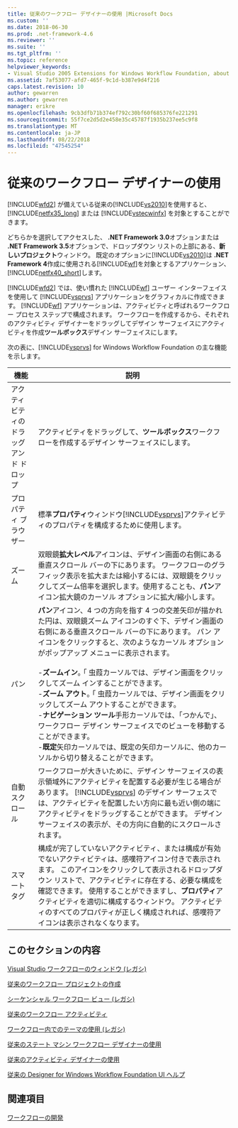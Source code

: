 ```yaml
---
title: 従来のワークフロー デザイナーの使用 |Microsoft Docs
ms.custom: ''
ms.date: 2018-06-30
ms.prod: .net-framework-4.6
ms.reviewer: ''
ms.suite: ''
ms.tgt_pltfrm: ''
ms.topic: reference
helpviewer_keywords:
- Visual Studio 2005 Extensions for Windows Workflow Foundation, about
ms.assetid: 7af53077-afd7-465f-9c1d-b387e9d4f216
caps.latest.revision: 10
author: gewarren
ms.author: gewarren
manager: erikre
ms.openlocfilehash: 9cb3dfb71b374ef792c30bf60f685376fe221291
ms.sourcegitcommit: 55f7ce2d5d2e458e35c45787f1935b237ee5c9f8
ms.translationtype: MT
ms.contentlocale: ja-JP
ms.lasthandoff: 08/22/2018
ms.locfileid: "47545254"
---
```

# <a name="using-the-legacy-workflow-designer"></a>従来のワークフロー デザイナーの使用
[!INCLUDE[wfd2](../includes/wfd2-md.md)] が備えている従来の[!INCLUDE[vs2010](../includes/vs2010-md.md)]を使用すると、[!INCLUDE[netfx35_long](../includes/netfx35-long-md.md)] または [!INCLUDE[vstecwinfx](../includes/vstecwinfx-md.md)] を対象とすることができます。  
  
 どちらかを選択してアクセスした、 **.NET Framework 3.0**オプションまたは **.NET Framework 3.5**オプションで、ドロップダウン リストの上部にある、**新しいプロジェクト**ウィンドウ。 既定のオプションに[!INCLUDE[vs2010](../includes/vs2010-md.md)]は **.NET Framework 4**作成に使用される[!INCLUDE[wf](../includes/wf-md.md)]を対象とするアプリケーション、[!INCLUDE[netfx40_short](../includes/netfx40-short-md.md)]します。  
  
 [!INCLUDE[wfd2](../includes/wfd2-md.md)] では、使い慣れた [!INCLUDE[wf](../includes/wf-md.md)] ユーザー インターフェイスを使用して [!INCLUDE[vsprvs](../includes/vsprvs-md.md)] アプリケーションをグラフィカルに作成できます。 [!INCLUDE[wf](../includes/wf-md.md)] アプリケーションは、アクティビティと呼ばれるワークフロー プロセス ステップで構成されます。 ワークフローを作成するから、それぞれのアクティビティ デザイナーをドラッグしてデザイン サーフェイスにアクティビティを作成**ツールボックス**デザイン サーフェイスにします。  
  
 次の表に、[!INCLUDE[vsprvs](../includes/vsprvs-md.md)] for Windows Workflow Foundation の主な機能を示します。  
  
|機能|説明|  
|-------------|-----------------|  
|アクティビティのドラッグ アンド ドロップ|アクティビティをドラッグして、**ツールボックス**ワークフローを作成するデザイン サーフェイスにします。|  
|プロパティ ブラウザー|標準**プロパティ**ウィンドウ[!INCLUDE[vsprvs](../includes/vsprvs-md.md)]アクティビティのプロパティを構成するために使用します。|  
|ズーム|双眼鏡**拡大レベル**アイコンは、デザイン画面の右側にある垂直スクロール バーの下にあります。 ワークフローのグラフィック表示を拡大または縮小するには、双眼鏡をクリックしてズーム倍率を選択します。使用することも、**パン**アイコン拡大鏡のカーソル オプションに拡大/縮小します。|  
|パン|**パン**アイコン、4 つの方向を指す 4 つの交差矢印が描かれた円は、双眼鏡ズーム アイコンのすぐ下、デザイン画面の右側にある垂直スクロール バーの下にあります。 パン アイコンをクリックすると、次のようなカーソル オプションがポップアップ メニューに表示されます。<br /><br /> -**ズームイン**｡ ｢ 虫葭カーソルでは、デザイン画面をクリックしてズーム インすることができます。<br />-**ズーム アウト**｡ ｢ 虫葭カーソルでは、デザイン画面をクリックしてズーム アウトすることができます。<br />-**ナビゲーション ツール**手形カーソルでは、「つかんで」、ワークフロー デザイン サーフェイスでのビューを移動することができます。<br />-**既定**矢印カーソルでは、既定の矢印カーソルに、他のカーソルから切り替えることができます。|  
|自動スクロール|ワークフローが大きいために、デザイン サーフェイスの表示領域外にアクティビティを配置する必要が生じる場合があります。 [!INCLUDE[vsprvs](../includes/vsprvs-md.md)] のデザイン サーフェスでは、アクティビティを配置したい方向に最も近い側の端にアクティビティをドラッグすることができます。 デザイン サーフェイスの表示が、その方向に自動的にスクロールされます。|  
|スマート タグ|構成が完了していないアクティビティ、または構成が有効でないアクティビティは、感嘆符アイコン付きで表示されます。 このアイコンをクリックして表示されるドロップダウン リストで、アクティビティに存在する、必要な構成を確認できます。 使用することができますし、**プロパティ**アクティビティを適切に構成するウィンドウ。 アクティビティのすべてのプロパティが正しく構成されれば、感嘆符アイコンは表示されなくなります。|  
  
## <a name="in-this-section"></a>このセクションの内容  
 [Visual Studio ワークフローのウィンドウ (レガシ)](../workflow-designer/visual-studio-workflow-windows-legacy.md)  
  
 [従来のワークフロー プロジェクトの作成](../workflow-designer/creating-legacy-workflow-projects.md)  
  
 [シーケンシャル ワークフロー ビュー (レガシ)](../workflow-designer/sequential-workflow-views-legacy.md)  
  
 [従来のワークフロー アクティビティ](../workflow-designer/legacy-workflow-activities.md)  
  
 [ワークフロー内でのテーマの使用 (レガシ)](../workflow-designer/using-themes-in-workflows-legacy.md)  
  
 [従来のステート マシン ワークフロー デザイナーの使用](../workflow-designer/using-the-legacy-state-machine-workflow-designer.md)  
  
 [従来のアクティビティ デザイナーの使用](../workflow-designer/using-the-legacy-activity-designer.md)  
  
 [従来の Designer for Windows Workflow Foundation UI ヘルプ](../workflow-designer/legacy-designer-for-windows-workflow-foundation-ui-help.md)  
  
## <a name="see-also"></a>関連項目  
 [ワークフローの開発](http://go.microsoft.com/fwlink?LinkID=65010)